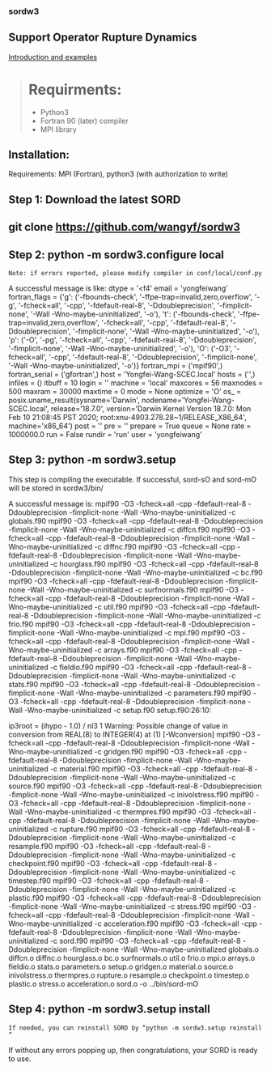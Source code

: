 ### sordw3
## Support Operator Rupture Dynamics


[Introduction and examples](https://wangyf.github.io/software/)


> # Requirments:
> - Python3
> - Fortran 90 (later) compiler 
> - MPI library


## Installation:

Requirements:	 MPI (Fortran), python3 (with authorization to write)  

## Step 1: Download the latest SORD 
## git clone https://github.com/wangyf/sordw3

## Step 2: python -m sordw3.configure local
	Note: if errors reported, please modify compiler in conf/local/conf.py

A successful message is like: 
dtype = '<f4'
email = 'yongfeiwang'
fortran_flags = {'g': ('-fbounds-check', '-ffpe-trap=invalid,zero,overflow', '-g', '-fcheck=all', '-cpp', '-fdefault-real-8', '-Ddoubleprecision', '-fimplicit-none', '-Wall -Wno-maybe-uninitialized', '-o'), 't': ('-fbounds-check', '-ffpe-trap=invalid,zero,overflow', '-fcheck=all', '-cpp', '-fdefault-real-8', '-Ddoubleprecision', '-fimplicit-none', '-Wall -Wno-maybe-uninitialized', '-o'), 'p': ('-O', '-pg', '-fcheck=all', '-cpp', '-fdefault-real-8', '-Ddoubleprecision', '-fimplicit-none', '-Wall -Wno-maybe-uninitialized', '-o'), 'O': ('-O3', '-fcheck=all', '-cpp', '-fdefault-real-8', '-Ddoubleprecision', '-fimplicit-none', '-Wall -Wno-maybe-uninitialized', '-o')}
fortran_mpi = ('mpif90',)
fortran_serial = ('gfortran',)
host = 'Yongfei-Wang-SCEC.local'
hosts = ('',)
infiles = ()
itbuff = 10
login = ''
machine = 'local'
maxcores = 56
maxnodes = 500
maxram = 30000
maxtime = 0
mode = None
optimize = 'O'
os_ = posix.uname_result(sysname='Darwin', nodename='Yongfei-Wang-SCEC.local', release='18.7.0', version='Darwin Kernel Version 18.7.0: Mon Feb 10 21:08:45 PST 2020; root:xnu-4903.278.28~1/RELEASE_X86_64', machine='x86_64')
post = ''
pre = ''
prepare = True
queue = None
rate = 1000000.0
run = False
rundir = 'run'
user = 'yongfeiwang'

## Step 3: python -m sordw3.setup
This step is compiling the executable. If successful, sord-sO and sord-mO will be stored in sordw3/bin/

A successful message is:
mpif90 -O3 -fcheck=all -cpp -fdefault-real-8 -Ddoubleprecision -fimplicit-none -Wall -Wno-maybe-uninitialized -c globals.f90
mpif90 -O3 -fcheck=all -cpp -fdefault-real-8 -Ddoubleprecision -fimplicit-none -Wall -Wno-maybe-uninitialized -c diffcn.f90
mpif90 -O3 -fcheck=all -cpp -fdefault-real-8 -Ddoubleprecision -fimplicit-none -Wall -Wno-maybe-uninitialized -c diffnc.f90
mpif90 -O3 -fcheck=all -cpp -fdefault-real-8 -Ddoubleprecision -fimplicit-none -Wall -Wno-maybe-uninitialized -c hourglass.f90
mpif90 -O3 -fcheck=all -cpp -fdefault-real-8 -Ddoubleprecision -fimplicit-none -Wall -Wno-maybe-uninitialized -c bc.f90
mpif90 -O3 -fcheck=all -cpp -fdefault-real-8 -Ddoubleprecision -fimplicit-none -Wall -Wno-maybe-uninitialized -c surfnormals.f90
mpif90 -O3 -fcheck=all -cpp -fdefault-real-8 -Ddoubleprecision -fimplicit-none -Wall -Wno-maybe-uninitialized -c util.f90
mpif90 -O3 -fcheck=all -cpp -fdefault-real-8 -Ddoubleprecision -fimplicit-none -Wall -Wno-maybe-uninitialized -c frio.f90
mpif90 -O3 -fcheck=all -cpp -fdefault-real-8 -Ddoubleprecision -fimplicit-none -Wall -Wno-maybe-uninitialized -c mpi.f90
mpif90 -O3 -fcheck=all -cpp -fdefault-real-8 -Ddoubleprecision -fimplicit-none -Wall -Wno-maybe-uninitialized -c arrays.f90
mpif90 -O3 -fcheck=all -cpp -fdefault-real-8 -Ddoubleprecision -fimplicit-none -Wall -Wno-maybe-uninitialized -c fieldio.f90
mpif90 -O3 -fcheck=all -cpp -fdefault-real-8 -Ddoubleprecision -fimplicit-none -Wall -Wno-maybe-uninitialized -c stats.f90
mpif90 -O3 -fcheck=all -cpp -fdefault-real-8 -Ddoubleprecision -fimplicit-none -Wall -Wno-maybe-uninitialized -c parameters.f90
mpif90 -O3 -fcheck=all -cpp -fdefault-real-8 -Ddoubleprecision -fimplicit-none -Wall -Wno-maybe-uninitialized -c setup.f90
setup.f90:26:10:
 
 ip3root = (ihypo - 1.0) / nl3
          1
Warning: Possible change of value in conversion from REAL(8) to INTEGER(4) at (1) [-Wconversion]
mpif90 -O3 -fcheck=all -cpp -fdefault-real-8 -Ddoubleprecision -fimplicit-none -Wall -Wno-maybe-uninitialized -c gridgen.f90
mpif90 -O3 -fcheck=all -cpp -fdefault-real-8 -Ddoubleprecision -fimplicit-none -Wall -Wno-maybe-uninitialized -c material.f90
mpif90 -O3 -fcheck=all -cpp -fdefault-real-8 -Ddoubleprecision -fimplicit-none -Wall -Wno-maybe-uninitialized -c source.f90
mpif90 -O3 -fcheck=all -cpp -fdefault-real-8 -Ddoubleprecision -fimplicit-none -Wall -Wno-maybe-uninitialized -c inivolstress.f90
mpif90 -O3 -fcheck=all -cpp -fdefault-real-8 -Ddoubleprecision -fimplicit-none -Wall -Wno-maybe-uninitialized -c thermpres.f90
mpif90 -O3 -fcheck=all -cpp -fdefault-real-8 -Ddoubleprecision -fimplicit-none -Wall -Wno-maybe-uninitialized -c rupture.f90
mpif90 -O3 -fcheck=all -cpp -fdefault-real-8 -Ddoubleprecision -fimplicit-none -Wall -Wno-maybe-uninitialized -c resample.f90
mpif90 -O3 -fcheck=all -cpp -fdefault-real-8 -Ddoubleprecision -fimplicit-none -Wall -Wno-maybe-uninitialized -c checkpoint.f90
mpif90 -O3 -fcheck=all -cpp -fdefault-real-8 -Ddoubleprecision -fimplicit-none -Wall -Wno-maybe-uninitialized -c timestep.f90
mpif90 -O3 -fcheck=all -cpp -fdefault-real-8 -Ddoubleprecision -fimplicit-none -Wall -Wno-maybe-uninitialized -c plastic.f90
mpif90 -O3 -fcheck=all -cpp -fdefault-real-8 -Ddoubleprecision -fimplicit-none -Wall -Wno-maybe-uninitialized -c stress.f90
mpif90 -O3 -fcheck=all -cpp -fdefault-real-8 -Ddoubleprecision -fimplicit-none -Wall -Wno-maybe-uninitialized -c acceleration.f90
mpif90 -O3 -fcheck=all -cpp -fdefault-real-8 -Ddoubleprecision -fimplicit-none -Wall -Wno-maybe-uninitialized -c sord.f90
mpif90 -O3 -fcheck=all -cpp -fdefault-real-8 -Ddoubleprecision -fimplicit-none -Wall -Wno-maybe-uninitialized globals.o diffcn.o diffnc.o hourglass.o bc.o surfnormals.o util.o frio.o mpi.o arrays.o fieldio.o stats.o parameters.o setup.o gridgen.o material.o source.o inivolstress.o thermpres.o rupture.o resample.o checkpoint.o timestep.o plastic.o stress.o acceleration.o sord.o -o ../bin/sord-mO

## Step 4: python -m sordw3.setup install 
	If needed, you can reinstall SORD by “python -m sordw3.setup reinstall ”

If without any errors popping up, then congratulations, your SORD is ready to use.


